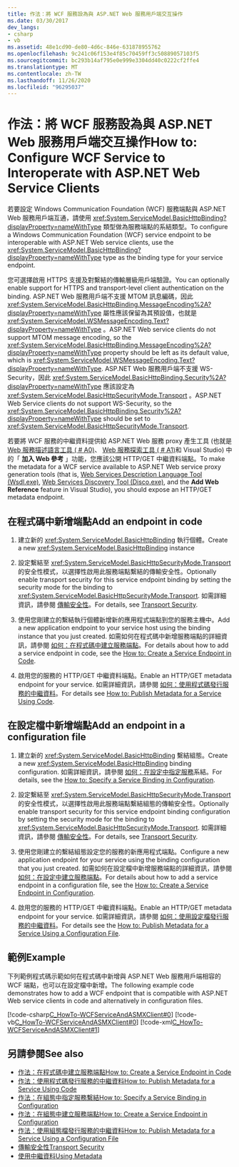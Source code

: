 ```yaml
---
title: 作法：將 WCF 服務設為與 ASP.NET Web 服務用戶端交互操作
ms.date: 03/30/2017
dev_langs:
- csharp
- vb
ms.assetid: 48e1cd90-de80-4d6c-846e-631878955762
ms.openlocfilehash: 9c241c06f153e4f85c70459ff3c50889057103f5
ms.sourcegitcommit: bc293b14af795e0e999e3304dd40c0222cf2ffe4
ms.translationtype: MT
ms.contentlocale: zh-TW
ms.lasthandoff: 11/26/2020
ms.locfileid: "96295037"
---
```

# <a name="how-to-configure-wcf-service-to-interoperate-with-aspnet-web-service-clients"></a><span data-ttu-id="deb4e-102">作法：將 WCF 服務設為與 ASP.NET Web 服務用戶端交互操作</span><span class="sxs-lookup"><span data-stu-id="deb4e-102">How to: Configure WCF Service to Interoperate with ASP.NET Web Service Clients</span></span>

<span data-ttu-id="deb4e-103">若要設定 Windows Communication Foundation (WCF) 服務端點與 ASP.NET Web 服務用戶端互通，請使用 <xref:System.ServiceModel.BasicHttpBinding?displayProperty=nameWithType> 類型做為服務端點的系結類型。</span><span class="sxs-lookup"><span data-stu-id="deb4e-103">To configure a Windows Communication Foundation (WCF) service endpoint to be interoperable with ASP.NET Web service clients, use the <xref:System.ServiceModel.BasicHttpBinding?displayProperty=nameWithType> type as the binding type for your service endpoint.</span></span>  
  
 <span data-ttu-id="deb4e-104">您可選擇啟用 HTTPS 支援及對繫結的傳輸層級用戶端驗證。</span><span class="sxs-lookup"><span data-stu-id="deb4e-104">You can optionally enable support for HTTPS and transport-level client authentication on the binding.</span></span> <span data-ttu-id="deb4e-105">ASP.NET Web 服務用戶端不支援 MTOM 訊息編碼，因此 <xref:System.ServiceModel.BasicHttpBinding.MessageEncoding%2A?displayProperty=nameWithType> 屬性應該保留為其預設值，也就是 <xref:System.ServiceModel.WSMessageEncoding.Text?displayProperty=nameWithType> 。</span><span class="sxs-lookup"><span data-stu-id="deb4e-105">ASP.NET Web service clients do not support MTOM message encoding, so the <xref:System.ServiceModel.BasicHttpBinding.MessageEncoding%2A?displayProperty=nameWithType> property should be left as its default value, which is <xref:System.ServiceModel.WSMessageEncoding.Text?displayProperty=nameWithType>.</span></span> <span data-ttu-id="deb4e-106">ASP.NET Web 服務用戶端不支援 WS-Security，因此 <xref:System.ServiceModel.BasicHttpBinding.Security%2A?displayProperty=nameWithType> 應該設定為 <xref:System.ServiceModel.BasicHttpSecurityMode.Transport> 。</span><span class="sxs-lookup"><span data-stu-id="deb4e-106">ASP.NET Web Service clients do not support WS-Security, so the <xref:System.ServiceModel.BasicHttpBinding.Security%2A?displayProperty=nameWithType> should be set to <xref:System.ServiceModel.BasicHttpSecurityMode.Transport>.</span></span>  
  
 <span data-ttu-id="deb4e-107">若要將 WCF 服務的中繼資料提供給 ASP.NET Web 服務 proxy 產生工具 (也就是 [Web 服務描述語言工具 ( # A0)](/previous-versions/dotnet/netframework-4.0/7h3ystb6(v=vs.100))、 [Web 服務探索工具 ( # A1)](/previous-versions/dotnet/netframework-4.0/cy2a3ybs(v=vs.100))和 Visual Studio) 中的「 **加入 Web 參考** 」功能，您應該公開 HTTP/GET 中繼資料端點。</span><span class="sxs-lookup"><span data-stu-id="deb4e-107">To make the metadata for a WCF service available to ASP.NET Web service proxy generation tools (that is, [Web Services Description Language Tool (Wsdl.exe)](/previous-versions/dotnet/netframework-4.0/7h3ystb6(v=vs.100)), [Web Services Discovery Tool (Disco.exe)](/previous-versions/dotnet/netframework-4.0/cy2a3ybs(v=vs.100)), and the **Add Web Reference** feature in Visual Studio), you should expose an HTTP/GET metadata endpoint.</span></span>  
  
## <a name="add-an-endpoint-in-code"></a><span data-ttu-id="deb4e-108">在程式碼中新增端點</span><span class="sxs-lookup"><span data-stu-id="deb4e-108">Add an endpoint in code</span></span>  
  
1. <span data-ttu-id="deb4e-109">建立新的 <xref:System.ServiceModel.BasicHttpBinding> 執行個體。</span><span class="sxs-lookup"><span data-stu-id="deb4e-109">Create a new <xref:System.ServiceModel.BasicHttpBinding> instance</span></span>  
  
2. <span data-ttu-id="deb4e-110">設定繫結至 <xref:System.ServiceModel.BasicHttpSecurityMode.Transport> 的安全性模式，以選擇性啟用此服務端點繫結的傳輸安全性。</span><span class="sxs-lookup"><span data-stu-id="deb4e-110">Optionally enable transport security for this service endpoint binding by setting the security mode for the binding to <xref:System.ServiceModel.BasicHttpSecurityMode.Transport>.</span></span> <span data-ttu-id="deb4e-111">如需詳細資訊，請參閱 [傳輸安全性](transport-security.md)。</span><span class="sxs-lookup"><span data-stu-id="deb4e-111">For details, see [Transport Security](transport-security.md).</span></span>  
  
3. <span data-ttu-id="deb4e-112">使用您剛建立的繫結執行個體新增新的應用程式端點到您的服務主機中。</span><span class="sxs-lookup"><span data-stu-id="deb4e-112">Add a new application endpoint to your service host using the binding instance that you just created.</span></span> <span data-ttu-id="deb4e-113">如需如何在程式碼中新增服務端點的詳細資訊，請參閱 [如何：在程式碼中建立服務端點](how-to-create-a-service-endpoint-in-code.md)。</span><span class="sxs-lookup"><span data-stu-id="deb4e-113">For details about how to add a service endpoint in code, see the [How to: Create a Service Endpoint in Code](how-to-create-a-service-endpoint-in-code.md).</span></span>  
  
4. <span data-ttu-id="deb4e-114">啟用您的服務的 HTTP/GET 中繼資料端點。</span><span class="sxs-lookup"><span data-stu-id="deb4e-114">Enable an HTTP/GET metadata endpoint for your service.</span></span> <span data-ttu-id="deb4e-115">如需詳細資訊，請參閱 [如何：使用程式碼發行服務的中繼資料](how-to-publish-metadata-for-a-service-using-code.md)。</span><span class="sxs-lookup"><span data-stu-id="deb4e-115">For details see [How to: Publish Metadata for a Service Using Code](how-to-publish-metadata-for-a-service-using-code.md).</span></span>  
  
## <a name="add-an-endpoint-in-a-configuration-file"></a><span data-ttu-id="deb4e-116">在設定檔中新增端點</span><span class="sxs-lookup"><span data-stu-id="deb4e-116">Add an endpoint in a configuration file</span></span>  
  
1. <span data-ttu-id="deb4e-117">建立新的 <xref:System.ServiceModel.BasicHttpBinding> 繫結組態。</span><span class="sxs-lookup"><span data-stu-id="deb4e-117">Create a new <xref:System.ServiceModel.BasicHttpBinding> binding configuration.</span></span> <span data-ttu-id="deb4e-118">如需詳細資訊，請參閱 [如何：在設定中指定服務](../how-to-specify-a-service-binding-in-configuration.md)系結。</span><span class="sxs-lookup"><span data-stu-id="deb4e-118">For details, see the [How to: Specify a Service Binding in Configuration](../how-to-specify-a-service-binding-in-configuration.md).</span></span>  
  
2. <span data-ttu-id="deb4e-119">設定繫結至 <xref:System.ServiceModel.BasicHttpSecurityMode.Transport> 的安全性模式，以選擇性啟用此服務端點繫結組態的傳輸安全性。</span><span class="sxs-lookup"><span data-stu-id="deb4e-119">Optionally enable transport security for this service endpoint binding configuration by setting the security mode for the binding to <xref:System.ServiceModel.BasicHttpSecurityMode.Transport>.</span></span> <span data-ttu-id="deb4e-120">如需詳細資訊，請參閱 [傳輸安全性](transport-security.md)。</span><span class="sxs-lookup"><span data-stu-id="deb4e-120">For details, see [Transport Security](transport-security.md).</span></span>  
  
3. <span data-ttu-id="deb4e-121">使用您剛建立的繫結組態設定您的服務的新應用程式端點。</span><span class="sxs-lookup"><span data-stu-id="deb4e-121">Configure a new application endpoint for your service using the binding configuration that you just created.</span></span> <span data-ttu-id="deb4e-122">如需如何在設定檔中新增服務端點的詳細資訊，請參閱 [如何：在設定中建立服務端點](how-to-create-a-service-endpoint-in-configuration.md)。</span><span class="sxs-lookup"><span data-stu-id="deb4e-122">For details about how to add a service endpoint in a configuration file, see the [How to: Create a Service Endpoint in Configuration](how-to-create-a-service-endpoint-in-configuration.md).</span></span>  
  
4. <span data-ttu-id="deb4e-123">啟用您的服務的 HTTP/GET 中繼資料端點。</span><span class="sxs-lookup"><span data-stu-id="deb4e-123">Enable an HTTP/GET metadata endpoint for your service.</span></span> <span data-ttu-id="deb4e-124">如需詳細資訊，請參閱 [如何：使用設定檔發行服務的中繼資料](how-to-publish-metadata-for-a-service-using-a-configuration-file.md)。</span><span class="sxs-lookup"><span data-stu-id="deb4e-124">For details see the [How to: Publish Metadata for a Service Using a Configuration File](how-to-publish-metadata-for-a-service-using-a-configuration-file.md).</span></span>  
  
## <a name="example"></a><span data-ttu-id="deb4e-125">範例</span><span class="sxs-lookup"><span data-stu-id="deb4e-125">Example</span></span>  

 <span data-ttu-id="deb4e-126">下列範例程式碼示範如何在程式碼中新增與 ASP.NET Web 服務用戶端相容的 WCF 端點，也可以在設定檔中新增。</span><span class="sxs-lookup"><span data-stu-id="deb4e-126">The following example code demonstrates how to add a WCF endpoint that is compatible with ASP.NET Web service clients in code and alternatively in configuration files.</span></span>  
  
 [!code-csharp[C_HowTo-WCFServiceAndASMXClient#0](../../../../samples/snippets/csharp/VS_Snippets_CFX/c_howto-wcfserviceandasmxclient/cs/program.cs#0)]
 [!code-vb[C_HowTo-WCFServiceAndASMXClient#0](../../../../samples/snippets/visualbasic/VS_Snippets_CFX/c_howto-wcfserviceandasmxclient/vb/program.vb#0)]
 [!code-xml[C_HowTo-WCFServiceAndASMXClient#1](../../../../samples/snippets/csharp/VS_Snippets_CFX/c_howto-wcfserviceandasmxclient/common/app.config#1)]
  
## <a name="see-also"></a><span data-ttu-id="deb4e-127">另請參閱</span><span class="sxs-lookup"><span data-stu-id="deb4e-127">See also</span></span>

- [<span data-ttu-id="deb4e-128">作法：在程式碼中建立服務端點</span><span class="sxs-lookup"><span data-stu-id="deb4e-128">How to: Create a Service Endpoint in Code</span></span>](how-to-create-a-service-endpoint-in-code.md)
- [<span data-ttu-id="deb4e-129">作法：使用程式碼發行服務的中繼資料</span><span class="sxs-lookup"><span data-stu-id="deb4e-129">How to: Publish Metadata for a Service Using Code</span></span>](how-to-publish-metadata-for-a-service-using-code.md)
- [<span data-ttu-id="deb4e-130">作法：在組態中指定服務繫結</span><span class="sxs-lookup"><span data-stu-id="deb4e-130">How to: Specify a Service Binding in Configuration</span></span>](../how-to-specify-a-service-binding-in-configuration.md)
- [<span data-ttu-id="deb4e-131">作法：在組態中建立服務端點</span><span class="sxs-lookup"><span data-stu-id="deb4e-131">How to: Create a Service Endpoint in Configuration</span></span>](how-to-create-a-service-endpoint-in-configuration.md)
- [<span data-ttu-id="deb4e-132">作法：使用組態檔發行服務的中繼資料</span><span class="sxs-lookup"><span data-stu-id="deb4e-132">How to: Publish Metadata for a Service Using a Configuration File</span></span>](how-to-publish-metadata-for-a-service-using-a-configuration-file.md)
- [<span data-ttu-id="deb4e-133">傳輸安全性</span><span class="sxs-lookup"><span data-stu-id="deb4e-133">Transport Security</span></span>](transport-security.md)
- [<span data-ttu-id="deb4e-134">使用中繼資料</span><span class="sxs-lookup"><span data-stu-id="deb4e-134">Using Metadata</span></span>](using-metadata.md)
